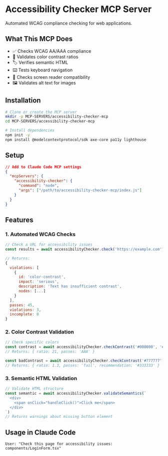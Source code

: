 # Accessibility Checker MCP Server

Automated WCAG compliance checking for web applications.

## What This MCP Does

- ✅ Checks WCAG AA/AAA compliance
- 🎨 Validates color contrast ratios
- 🏷️ Verifies semantic HTML
- ⌨️ Tests keyboard navigation
- 📱 Checks screen reader compatibility
- 🖼️ Validates alt text for images

## Installation

```bash
# Clone or create the MCP server
mkdir -p MCP-SERVERS/accessibility-checker-mcp
cd MCP-SERVERS/accessibility-checker-mcp

# Install dependencies
npm init -y
npm install @modelcontextprotocol/sdk axe-core pa11y lighthouse
```

## Setup

```json
// Add to Claude Code MCP settings
{
  "mcpServers": {
    "accessibility-checker": {
      "command": "node",
      "args": ["/path/to/accessibility-checker-mcp/index.js"]
    }
  }
}
```

## Features

### 1. Automated WCAG Checks

```javascript
// Check a URL for accessibility issues
const results = await accessibilityChecker.check('https://example.com')

// Returns:
{
  violations: [
    {
      id: 'color-contrast',
      impact: 'serious',
      description: 'Text has insufficient contrast',
      nodes: [...]
    }
  ],
  passes: 45,
  violations: 3,
  incomplete: 0
}
```

### 2. Color Contrast Validation

```javascript
// Check specific colors
const contrast = await accessibilityChecker.checkContrast('#000000', '#FFFFFF')
// Returns: { ratio: 21, passes: 'AAA' }

const badContrast = await accessibilityChecker.checkContrast('#777777', '#888888')
// Returns: { ratio: 1.3, passes: 'fail', recommendation: '#333333' }
```

### 3. Semantic HTML Validation

```javascript
// Validate HTML structure
const semantic = await accessibilityChecker.validateSemantics(`
  <div>
    <span onClick="handleClick()">Click me</span>
  </div>
`)
// Returns warnings about missing button element
```

## Usage in Claude Code

```
User: "Check this page for accessibility issues: components/LoginForm.tsx"